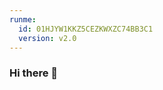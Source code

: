 ```yaml
---
runme:
  id: 01HJYW1KKZ5CEZKWXZC74BB3C1
  version: v2.0
---
```


### Hi there 👋

<!--
**rodolfopm12/rodolfopm12** is a ✨ _special_ ✨ repository because its `README.md` (this file) appears on your GitHub profile.

Here are some ideas to get you started:

- 🔭 I’m currently working on ...
- 🌱 I’m currently learning ...
- 👯 I’m looking to collaborate on ...
- 🤔 I’m looking for help with ...
- 💬 Ask me about ...
- 📫 How to reach me: ...
- 😄 Pronouns: ...
- ⚡ Fun fact: ...
